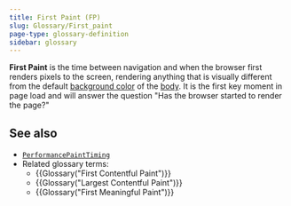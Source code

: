 ```yaml
---
title: First Paint (FP)
slug: Glossary/First_paint
page-type: glossary-definition
sidebar: glossary
---
```


**First Paint** is the time between navigation and when the browser first renders pixels to the screen, rendering anything that is visually different from the default [background color](/en-US/docs/Web/CSS/background-color) of the [body](/en-US/docs/Web/API/Document/body). It is the first key moment in page load and will answer the question "Has the browser started to render the page?"

## See also

- [`PerformancePaintTiming`](/en-US/docs/Web/API/PerformancePaintTiming)
- Related glossary terms:
  - {{Glossary("First Contentful Paint")}}
  - {{Glossary("Largest Contentful Paint")}}
  - {{Glossary("First Meaningful Paint")}}

